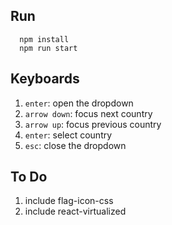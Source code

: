 ## Run
```
  npm install 
  npm run start
```

## Keyboards
1. `enter`: open the dropdown
2. `arrow down`: focus next country
3. `arrow up`: focus previous country
4. `enter`: select country
5. `esc`: close the dropdown


## To Do
1. include flag-icon-css
2. include react-virtualized